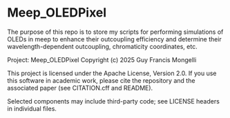# Meep_OLEDPixel
The purpose of this repo is to store my scripts for performing simulations of OLEDs in meep to enhance their outcoupling efficiency and determine their wavelength-dependent outcoupling, chromaticity coordinates, etc.


Project: Meep_OLEDPixel
Copyright (c) 2025 Guy Francis Mongelli

This project is licensed under the Apache License, Version 2.0.
If you use this software in academic work, please cite the repository and the associated paper (see CITATION.cff and README).

Selected components may include third-party code; see LICENSE headers in individual files.
